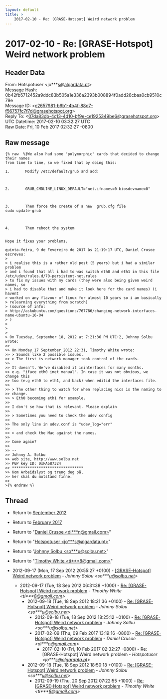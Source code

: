 ```yaml
---
layout: default
title: >
    2017-02-10 - Re: [GRASE-Hotspot] Weird network problem
---
```


# 2017-02-10 - Re: [GRASE-Hotspot] Weird network problem

## Header Data

From: Hotspotuser \<jo***s@algardata.pt\><br>
Message Hash: 0b42fb5712452a9ddc83b505a1e336a2393b008894f0add26cbaa0cb9510c79e<br>
Message ID: \<c2657981-b6b1-4b4f-88d7-f56757fc7f7d@grasehotspot.org\><br>
Reply To: \<07da83db-4c13-4d10-bf9e-ce1925349be6@grasehotspot.org\><br>
UTC Datetime: 2017-02-10 03:32:27 UTC<br>
Raw Date: Fri, 10 Feb 2017 02:32:27 -0800<br>

## Raw message

```
{% raw  %}We also had some "polymorphic" cards that decided to change their names 
from time to time, so we fixed that by doing this:

1.       Modify /etc/default/grub and add:

 

2.       GRUB_CMDLINE_LINUX_DEFAULT="net.ifnames=0 biosdevname=0"

  

3.       Then force the create of a new  grub.cfg file
sudo update-grub

 

4.       Then reboot the system

 
Hope it fixes your problems.

quinta-feira, 9 de Fevereiro de 2017 às 21:19:17 UTC, Daniel Crusoe 
escreveu:
>
> i realise this is a rather old post (5 years) but i had a similar problem 
> and i found that all i had to was switch eth0 and eth1 in this file /etc/udev/rules.d/70-persistent-net.rules 
> to fix my issues with my cards (they were also being given weird names, so 
> i had to disable that and make it look here for the card names) (i havent 
> worked on any flavour of linux for almost 10 years so i am basically 
> relearning everything from scratch)
> (source of info: 
> http://askubuntu.com/questions/767786/changing-network-interfaces-name-ubuntu-16-04 
> )
>
>
>
> On Tuesday, September 18, 2012 at 7:21:36 PM UTC+2, Johnny Solbu wrote:
>>
>> On Monday 17 September 2012 22:31, Timothy White wrote: 
>> > Sounds like 2 possible issues. 
>> > The first is network manager took control of the cards. 
>>
>> It doesn't. We've disabled it ininterfaces for many months. 
>> e.g. "iface eth0 inet manual". In case it was not obvious, we change this 
>> too (e.g eth0 to eth1, and back) when editid the interfaces file. 
>>
>> > The other thing to watch for when replacing nics is the naming to 
>> change. 
>> > Eth0 becoming eth1 for example. 
>>
>> I don't se how that is relevant. Please explain 
>>
>> > Sometimes you need to check the udev config 
>>
>> The only line in udev.conf is "udev_log="err" 
>>
>> > and check the Mac against the names. 
>>
>> Come again? 
>>
>> -- 
>> Johnny A. Solbu 
>> web site, http://www.solbu.net 
>> PGP key ID: 0xFA687324 
>> ******************************** 
>> Kom Arbeidslyst og treng deg på, 
>> her skal du motstand finne. 
>>
>{% endraw %}
```

## Thread

+ Return to [September 2012](/archive/2012/09)
+ Return to [February 2017](/archive/2017/02)

+ Return to "[Daniel Crusoe <di***n<span>@</span>gmail.com>](/authors/di___n_at_gmail_com)"
+ Return to "[Hotspotuser <jo***s<span>@</span>algardata.pt>](/authors/jo___s_at_algardata_pt)"
+ Return to "[Johnny Solbu <so***u<span>@</span>solbu.net>](/authors/so___u_at_solbu_net)"
+ Return to "[Timothy White <ti***8<span>@</span>gmail.com>](/authors/ti___8_at_gmail_com)"

+ 2012-09-17 (Mon, 17 Sep 2012 20:55:27 +0100) - [[GRASE-Hotspot] Weird network problem](/archive/2012/09/6f1371f838a7e689a111252d0190cdfaedd1f30677f503c86f74711fe08deb42) - _Johnny Solbu \<so***u@solbu.net\>_
  + 2012-09-17 (Tue, 18 Sep 2012 06:31:38 +1000) - [Re: [GRASE-Hotspot] Weird network problem](/archive/2012/09/9a25b7bcb3605db840ad0ed61471fb66d45f7eabcd2c58048e75142743201470) - _Timothy White \<ti***8@gmail.com\>_
    + 2012-09-18 (Tue, 18 Sep 2012 18:21:36 +0100) - [Re: [GRASE-Hotspot] Weird network problem](/archive/2012/09/6dda84f412b6d6d0b817329d7f88fca1d2b64335c0f3161c855dace4e285cf3c) - _Johnny Solbu \<so***u@solbu.net\>_
      + 2012-09-18 (Tue, 18 Sep 2012 18:25:12 +0100) - [Re: [GRASE-Hotspot] Weird network problem](/archive/2012/09/89b2c49c02aeac31f0ef70e7eb7838a002c2026373288151c653d72503bd203c) - _Johnny Solbu \<so***u@solbu.net\>_
      + 2017-02-09 (Thu, 09 Feb 2017 13:19:16 -0800) - [Re: [GRASE-Hotspot] Weird network problem](/archive/2017/02/e7f65d2ae83f4842d924c4d6710e947c657080de297e80fb08d623deac4446a8) - _Daniel Crusoe \<di***n@gmail.com\>_
        + 2017-02-10 (Fri, 10 Feb 2017 02:32:27 -0800) - Re: [GRASE-Hotspot] Weird network problem - _Hotspotuser \<jo***s@algardata.pt\>_
    + 2012-09-18 (Tue, 18 Sep 2012 18:50:18 +0100) - [Re: [GRASE-Hotspot] Weird network problem](/archive/2012/09/616eb2914b36f2df1e6c73c6ca5a1e72a29c33d78538927c03768612274016ca) - _Johnny Solbu \<so***u@solbu.net\>_
      + 2012-09-19 (Thu, 20 Sep 2012 07:22:55 +1000) - [Re: [GRASE-Hotspot] Weird network problem](/archive/2012/09/687ac16027d9d800f5b8cb468b4c4240caac812971650960abcdcb79345f4d4b) - _Timothy White \<ti***8@gmail.com\>_

